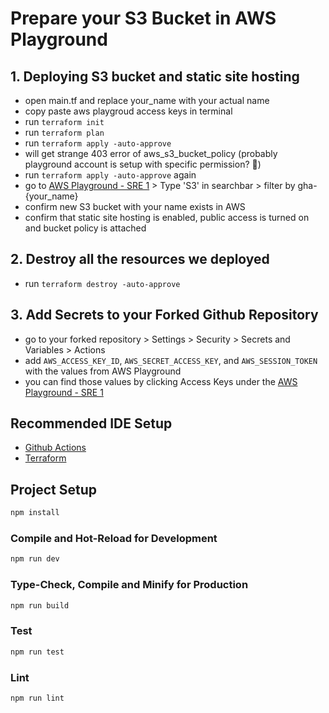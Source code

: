 # Prepare your S3 Bucket in AWS Playground

## 1. Deploying S3 bucket and static site hosting

- open main.tf and replace your_name with your actual name
- copy paste aws playgroud access keys in terminal
- run `terraform init`
- run `terraform plan`
- run `terraform apply -auto-approve`
- will get strange 403 error of aws_s3_bucket_policy (probably playground account is setup with specific permission? 🤔)
- run `terraform apply -auto-approve` again
- go to [AWS Playground - SRE 1](https://traderepublic.awsapps.com/start/#/?tab=accounts) > Type 'S3' in searchbar > filter by gha-{your_name}
- confirm new S3 bucket with your name exists in AWS
- confirm that static site hosting is enabled, public access is turned on and bucket policy is attached

## 2. Destroy all the resources we deployed

- run `terraform destroy -auto-approve`

## 3. Add Secrets to your Forked Github Repository

- go to your forked repository > Settings > Security > Secrets and Variables > Actions
- add `AWS_ACCESS_KEY_ID`, `AWS_SECRET_ACCESS_KEY`, and `AWS_SESSION_TOKEN` with the values from AWS Playground
- you can find those values by clicking Access Keys under the [AWS Playground - SRE 1](https://traderepublic.awsapps.com/start/#/?tab=accounts)

## Recommended IDE Setup

- [Github Actions](https://marketplace.visualstudio.com/items?itemName=GitHub.vscode-github-actions)
- [Terraform](https://marketplace.visualstudio.com/items?itemName=HashiCorp.terraform)

## Project Setup

```sh
npm install
```

### Compile and Hot-Reload for Development

```sh
npm run dev
```

### Type-Check, Compile and Minify for Production

```sh
npm run build
```

### Test

```sh
npm run test
```

### Lint

```sh
npm run lint
```
